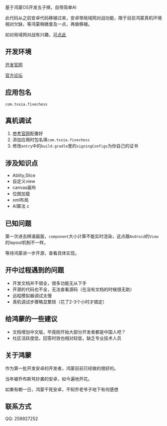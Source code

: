基于鸿蒙OS开发五子棋，自带简单AI

此代码从之前安卓代码移植过来，安卓带局域网对战功能，限于目前鸿蒙真机环境相对欠缺，等鸿蒙稍微普及一点，再做移植。

如对局域网对战有兴趣，[可点此](https://github.com/cuiqingandroid/FiveChess)

## 开发环境
[开发官网](https://developer.harmonyos.com/cn/develop)

[官方论坛](https://developer.huawei.com/consumer/cn/forum/blockdisplay?fid=0101303901040230869)

## 应用包名
`com.txxia.fivechess`

## 真机调试
1. [参考官网](https://developer.harmonyos.com/cn/docs/documentation/doc-guides/debug_overview-0000001053822404)配置好
2. 添加应用时包名填`com.txxia.fivechess`
3. 修改`entry`中的`build.gradle`里的`signingConfigs`为你自己的证书

## 涉及知识点
- Ablity,Slice
- 自定义view
- canvas画布
- 位图加载
- xml布局
- AI算法
c
## 已知问题
第一次进去棋谱画面，`component`大小计算不能实时渲染，这点跟`Android`的`View`的layout机制不一样。

等待鸿蒙进一步开源，查看具体实现。

## 开中过程遇到的问题
- 开发文档并不很全，很多功能无从下手
- 开源的代码也不全，无法查看源码（在没有文档的时候很无助）
- 远程模拟器调试太慢
- 真机调试步骤略显繁琐（花了2-3个小时才搞定）

## 给鸿蒙的一些建议
- 文档增加中文版，毕竟刚开始大部分开发者都是中国人吧？
- 社区活跃度低，回答时效也相对较低，缺乏专业技术人员

## 关于鸿蒙
作为第一批开发安卓的开发者，鸿蒙目前已经做的很好的。

当年被乔布斯骂抄袭的安卓，如今遍地开花。

如果有朝一日，鸿蒙干死安卓，不知乔老爷子地下有何感想

## 联系方式
QQ: 258927252